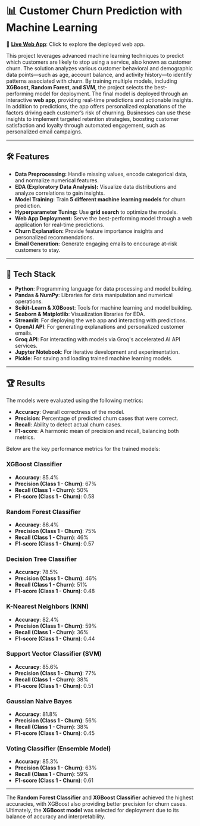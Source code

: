 # 📊 Customer Churn Prediction with Machine Learning

🚀 **[Live Web App](https://customer-churn-prediction-bitaniayonas.replit.app)**: Click to explore the deployed web app.

This project leverages advanced machine learning techniques to predict which customers are likely to stop using a service, also known as customer churn. The solution analyzes various customer behavioral and demographic data points—such as age, account balance, and activity history—to identify patterns associated with churn. By training multiple models, including **XGBoost, Random Forest, and SVM**, the project selects the best-performing model for deployment. The final model is deployed through an interactive **web app**, providing real-time predictions and actionable insights. In addition to predictions, the app offers personalized explanations of the factors driving each customer’s risk of churning. Businesses can use these insights to implement targeted retention strategies, boosting customer satisfaction and loyalty through automated engagement, such as personalized email campaigns.
  
---

## 🛠️ Features

- **Data Preprocessing:** Handle missing values, encode categorical data, and normalize numerical features.
- **EDA (Exploratory Data Analysis):** Visualize data distributions and analyze correlations to gain insights.
- **Model Training:** Train **5 different machine learning models** for churn prediction.
- **Hyperparameter Tuning:** Use **grid search** to optimize the models.
- **Web App Deployment:** Serve the best-performing model through a web application for real-time predictions.
- **Churn Explanation:** Provide feature importance insights and personalized recommendations.
- **Email Generation:** Generate engaging emails to encourage at-risk customers to stay.

---

## 🚀 Tech Stack

- **Python**: Programming language for data processing and model building.
- **Pandas & NumPy**: Libraries for data manipulation and numerical operations.
- **Scikit-Learn & XGBoost**: Tools for machine learning and model building.
- **Seaborn & Matplotlib**: Visualization libraries for EDA.
- **Streamlit**: For deploying the web app and interacting with predictions.
- **OpenAI API**: For generating explanations and personalized customer emails.
- **Groq API**: For interacting with models via Groq's accelerated AI API services.
- **Jupyter Notebook**: For iterative development and experimentation.
- **Pickle**: For saving and loading trained machine learning models.

---

## 🏆 Results

The models were evaluated using the following metrics:

- **Accuracy**: Overall correctness of the model.
- **Precision**: Percentage of predicted churn cases that were correct.
- **Recall**: Ability to detect actual churn cases.
- **F1-score**: A harmonic mean of precision and recall, balancing both metrics.

Below are the key performance metrics for the trained models:

### XGBoost Classifier
- **Accuracy**: 85.4%
- **Precision (Class 1 - Churn)**: 67%
- **Recall (Class 1 - Churn)**: 50%
- **F1-score (Class 1 - Churn)**: 0.58

### Random Forest Classifier
- **Accuracy**: 86.4%
- **Precision (Class 1 - Churn)**: 75%
- **Recall (Class 1 - Churn)**: 46%
- **F1-score (Class 1 - Churn)**: 0.57

### Decision Tree Classifier
- **Accuracy**: 78.5%
- **Precision (Class 1 - Churn)**: 46%
- **Recall (Class 1 - Churn)**: 51%
- **F1-score (Class 1 - Churn)**: 0.48

### K-Nearest Neighbors (KNN)
- **Accuracy**: 82.4%
- **Precision (Class 1 - Churn)**: 59%
- **Recall (Class 1 - Churn)**: 36%
- **F1-score (Class 1 - Churn)**: 0.44

### Support Vector Classifier (SVM)
- **Accuracy**: 85.6%
- **Precision (Class 1 - Churn)**: 77%
- **Recall (Class 1 - Churn)**: 38%
- **F1-score (Class 1 - Churn)**: 0.51

### Gaussian Naive Bayes
- **Accuracy**: 81.8%
- **Precision (Class 1 - Churn)**: 56%
- **Recall (Class 1 - Churn)**: 38%
- **F1-score (Class 1 - Churn)**: 0.45

### Voting Classifier (Ensemble Model)
- **Accuracy**: 85.3%
- **Precision (Class 1 - Churn)**: 63%
- **Recall (Class 1 - Churn)**: 59%
- **F1-score (Class 1 - Churn)**: 0.61

---

The **Random Forest Classifier** and **XGBoost Classifier** achieved the highest accuracies, with XGBoost also providing better precision for churn cases. Ultimately, the **XGBoost model** was selected for deployment due to its balance of accuracy and interpretability.
